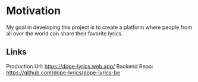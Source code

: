 # Motivation 

My goal in developing this project is to create a platform where people from all over the world can share their
favorite lyrics.

## Links

Production Url: https://dope-lyrics.web.app/
Backend Repo: https://github.com/dope-lyrics/dope-lyrics-be
